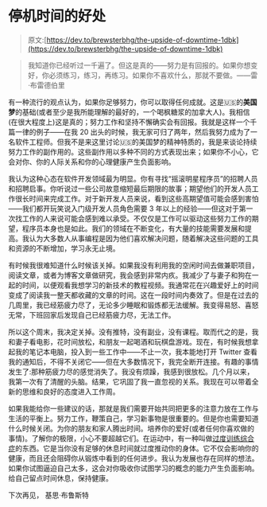 # 停机时间的好处

> 原文:[https://dev.to/brewsterbhg/the-upside-of-downtime-1dbk](https://dev.to/brewsterbhg/the-upside-of-downtime-1dbk)

> 我知道你已经听过一千遍了。但这是真的——努力是有回报的。如果你想变好，你必须练习，练习，再练习。如果你不喜欢什么，那就不要做。——雷·布雷德伯里

有一种流行的观点认为，如果你足够努力，你可以取得任何成就。这是🇺🇸的**美国梦**的基础(或者至少是我所能理解的最好的，一个喝枫糖浆的加拿大人)。我相信(在很大程度上)这是真的；努力工作和坚持不懈确实会有回报。我就是这样一个千篇一律的例子——在我 20 出头的时候，我无家可归了两年，然后我努力成为了一名软件工程师。但我不是来这里讨论🇺🇸的美国梦的精神特质的，我是来谈论持续努力工作的副作用的。这些副作用以多种不同的方式表现出来；如果你不小心，它会对你、你的人际关系和你的心理健康产生负面影响。

我认为这种心态在软件开发领域最为明显。你有寻找“摇滚明星程序员”的招聘人员和招聘启事。你听说过一些公司故意缩短最后期限的故事；期望他们的开发人员工作很长时间来完成工作。对于新开发人员来说，看到这些高期望值可能会感到害怕——我们都开玩笑说入门级开发人员角色需要 3 年以上的经验——但这对于第一次找工作的人来说可能会感到难以承受。不仅仅是工作可以驱动这些努力工作的期望，程序员本身也是如此。我们的领域在不断变化，有大量的技能需要发展和提高。我认为大多数人从事编程是因为他们喜欢解决问题，随着解决这些问题的工具和资源的不断增加，学习永无止境。

有时候我很难知道什么时候该关掉。如果我没有利用我的空闲时间去做兼职项目，阅读文章，或者为博客文章做研究，我会感到非常内疚。我减少了与妻子和狗在一起的时间，以便观看我想学习的新技术的教程视频。我通常花在兴趣爱好上的时间变成了阅读我一整天都收藏的文章的时间。这在一段时间内奏效了。但是在过去的几周里，我已经筋疲力尽了，无论多少睡眠和锻炼都无法缓解。我变得易怒、喜怒无常，下班回家后发现自己已经筋疲力尽，无法工作。

所以这个周末，我决定关掉。没有推特，没有副业，没有课程。取而代之的是，我和妻子看电影，花时间放松，和朋友一起喝酒和玩棋盘游戏。现在，有时候我想拿起我的笔记本电脑，投入到一些工作中——不止一次，我本能地打开 Twitter 查看我的通知后，不得不关闭它——但在大多数情况下，我完全断开连接。有趣的事情发生了:那种筋疲力尽的感觉消失了。我没有烦躁，我感到很放松。几个月以来，我第一次有了清醒的头脑。结果，它巩固了我一直忽视的关系。我现在可以带着全新的思维和良好的态度进入工作周。

如果我能给你一些建议的话，那就是我们需要开始共同把更多的注意力放在工作与生活的平衡上。努力工作，鞭策自己，学习新事物是很重要的。但是你也需要知道什么时候关闭。为你的朋友和家人腾出时间。培养你的爱好(或者任何你喜欢做的事情)。了解你的极限，小心不要超越它们。在运动中，有一种叫做[过度训练综合症](https://www.ncbi.nlm.nih.gov/pmc/articles/PMC3435910/)的东西。它是当你没有足够的休息时间就过度推动你的身体。它不仅会影响你的健康，而且还会阻碍你从锻炼中看到的任何进步。我认为发展也存在同样的想法。如果你试图逼迫自己太多，这会对你吸收你试图学习的概念的能力产生负面影响。给自己留点时间休息，保持健康。

下次再见，
基思·布鲁斯特
